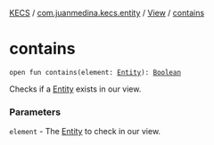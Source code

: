 [KECS](../../index.md) / [com.juanmedina.kecs.entity](../index.md) / [View](index.md) / [contains](./contains.md)

# contains

`open fun contains(element: `[`Entity`](../-entity/index.md)`): `[`Boolean`](https://kotlinlang.org/api/latest/jvm/stdlib/kotlin/-boolean/index.html)

Checks if a [Entity](../-entity/index.md) exists in our view.

### Parameters

`element` - The [Entity](../-entity/index.md) to check in our view.